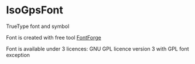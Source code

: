 # IsoGpsFont
TrueType font and symbol

Font is created with free tool [FontForge](https://fontforge.org/en-US/)

Font is available under 3 licences: GNU GPL licence version 3 with GPL font exception
